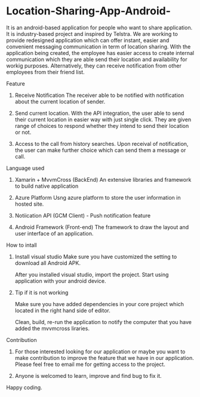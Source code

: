 # Location-Sharing-App-Android-


It is an android-based application for people who want to share application. It is industry-based project and inspired by Telstra. 
We are working to provide redesigned application which can offer instant, easier and convenient messaging communication in term of
location sharing. With the application being created, the employee has easier access to create internal communication which they are able 
send their location and availability for workig purposes. Alternatively, they can receive notification from other employees from their
friend list. 

Feature
1. Receive Notification
   The receiver able to be notified with notification about the current location of sender. 

2. Send current location.
   With the API integration, the user able to send their current location in easier way with just single click. They are given range of 
   choices to respond whether they intend to send their location or not.

3. Access to the call from history searches.
   Upon receival of notification, the user can make further choice which can send them a message or call.

Language used

1. Xamarin + MvvmCross (BackEnd)
   An extensive libraries and framework to build native application

2. Azure Platform
   Usng azure platform to store the user information in hosted site.

3. Notiication API (GCM Client) - Push notification feature


4. Android Framework (Front-end)
   The framework to draw the layout and user interface of an application.


How to intall

1. Install visual studio
   Make sure you have customized the setting to download all Android APK.
   
   After you installed visual studio, import the project. Start using application with your android device.
   
   
2. Tip if it is not working

   Make sure you have added dependencies in your core project which located in the right hand side of editor.
   
   Clean, build, re-run the application to notify the computer that you have added the mvvmcross liraries.
   
   
   
Contribution

1. For those interested looking for our application or maybe you want to make contribution to improve the feature that we have 
   in our application. Please feel free to email me for getting access to the project.
   
2. Anyone is welcomed to learn, improve and find bug to fix it.


Happy coding.
